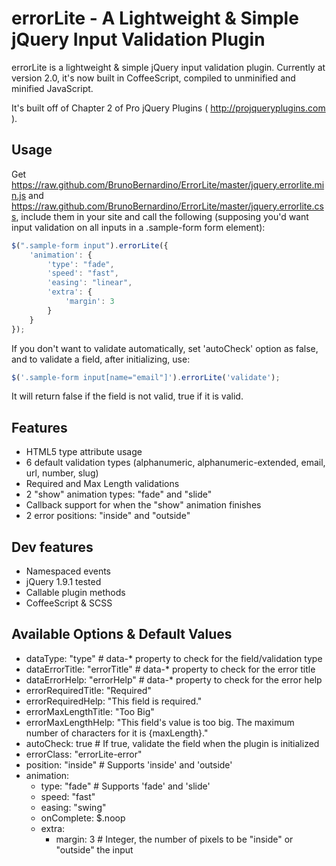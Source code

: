 # errorLite - A Lightweight & Simple jQuery Input Validation Plugin

errorLite is a lightweight & simple jQuery input validation  plugin. Currently at version 2.0, it's now built in CoffeeScript, compiled to unminified and minified JavaScript.

It's built off of Chapter 2 of Pro jQuery Plugins ( http://projqueryplugins.com ).

## Usage

Get https://raw.github.com/BrunoBernardino/ErrorLite/master/jquery.errorlite.min.js and https://raw.github.com/BrunoBernardino/ErrorLite/master/jquery.errorlite.css, include them in your site and call the following (supposing you'd want input validation on all inputs in a .sample-form form element):

```javascript
$(".sample-form input").errorLite({
	'animation': {
		'type': "fade",
		'speed': "fast",
		'easing': "linear",
		'extra': {
			'margin': 3
		}
	}
});
```

If you don't want to validate automatically, set 'autoCheck' option as false, and to validate a field, after initializing, use:

```javascript
$('.sample-form input[name="email"]').errorLite('validate');
```

It will return false if the field is not valid, true if it is valid.

## Features

* HTML5 type attribute usage
* 6 default validation types (alphanumeric, alphanumeric-extended, email, url, number, slug)
* Required and Max Length validations
* 2 "show" animation types: "fade" and "slide"
* Callback support for when the "show" animation finishes
* 2 error positions: "inside" and "outside"

## Dev features

* Namespaced events
* jQuery 1.9.1 tested
* Callable plugin methods
* CoffeeScript & SCSS

## Available Options & Default Values

* dataType:            "type" # data-* property to check for the field/validation type
* dataErrorTitle:      "errorTitle" # data-* property to check for the error title
* dataErrorHelp:       "errorHelp" # data-* property to check for the error help
* errorRequiredTitle:  "Required"
* errorRequiredHelp:   "This field is required."
* errorMaxLengthTitle: "Too Big"
* errorMaxLengthHelp:  "This field's value is too big. The maximum number of characters for it is {maxLength}."
* autoCheck:           true # If true, validate the field when the plugin is initialized
* errorClass:          "errorLite-error"
* position:            "inside" # Supports 'inside' and 'outside'
* animation:
	* type:       "fade" # Supports 'fade' and 'slide'
	* speed:      "fast"
	* easing:     "swing"
	* onComplete: $.noop
	* extra:
		* margin: 3 # Integer, the number of pixels to be "inside" or "outside" the input